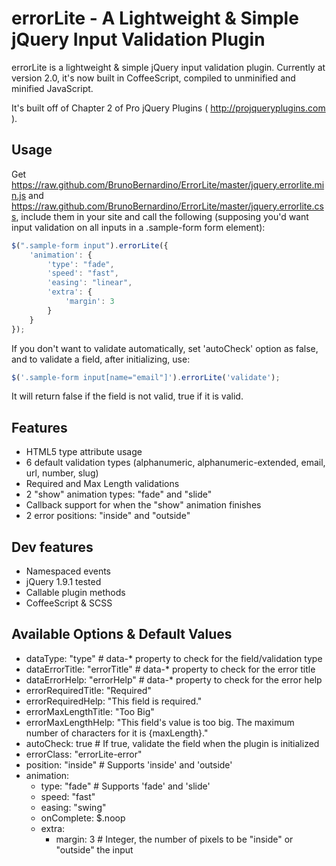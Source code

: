 # errorLite - A Lightweight & Simple jQuery Input Validation Plugin

errorLite is a lightweight & simple jQuery input validation  plugin. Currently at version 2.0, it's now built in CoffeeScript, compiled to unminified and minified JavaScript.

It's built off of Chapter 2 of Pro jQuery Plugins ( http://projqueryplugins.com ).

## Usage

Get https://raw.github.com/BrunoBernardino/ErrorLite/master/jquery.errorlite.min.js and https://raw.github.com/BrunoBernardino/ErrorLite/master/jquery.errorlite.css, include them in your site and call the following (supposing you'd want input validation on all inputs in a .sample-form form element):

```javascript
$(".sample-form input").errorLite({
	'animation': {
		'type': "fade",
		'speed': "fast",
		'easing': "linear",
		'extra': {
			'margin': 3
		}
	}
});
```

If you don't want to validate automatically, set 'autoCheck' option as false, and to validate a field, after initializing, use:

```javascript
$('.sample-form input[name="email"]').errorLite('validate');
```

It will return false if the field is not valid, true if it is valid.

## Features

* HTML5 type attribute usage
* 6 default validation types (alphanumeric, alphanumeric-extended, email, url, number, slug)
* Required and Max Length validations
* 2 "show" animation types: "fade" and "slide"
* Callback support for when the "show" animation finishes
* 2 error positions: "inside" and "outside"

## Dev features

* Namespaced events
* jQuery 1.9.1 tested
* Callable plugin methods
* CoffeeScript & SCSS

## Available Options & Default Values

* dataType:            "type" # data-* property to check for the field/validation type
* dataErrorTitle:      "errorTitle" # data-* property to check for the error title
* dataErrorHelp:       "errorHelp" # data-* property to check for the error help
* errorRequiredTitle:  "Required"
* errorRequiredHelp:   "This field is required."
* errorMaxLengthTitle: "Too Big"
* errorMaxLengthHelp:  "This field's value is too big. The maximum number of characters for it is {maxLength}."
* autoCheck:           true # If true, validate the field when the plugin is initialized
* errorClass:          "errorLite-error"
* position:            "inside" # Supports 'inside' and 'outside'
* animation:
	* type:       "fade" # Supports 'fade' and 'slide'
	* speed:      "fast"
	* easing:     "swing"
	* onComplete: $.noop
	* extra:
		* margin: 3 # Integer, the number of pixels to be "inside" or "outside" the input